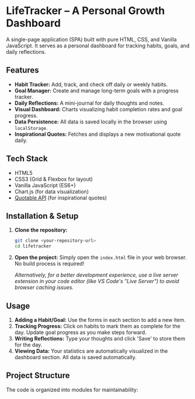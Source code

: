 # LifeTracker – A Personal Growth Dashboard

A single-page application (SPA) built with pure HTML, CSS, and Vanilla JavaScript. It serves as a personal dashboard for tracking habits, goals, and daily reflections.

## Features

*   **Habit Tracker:** Add, track, and check off daily or weekly habits.
*   **Goal Manager:** Create and manage long-term goals with a progress tracker.
*   **Daily Reflections:** A mini-journal for daily thoughts and notes.
*   **Visual Dashboard:** Charts visualizing habit completion rates and goal progress.
*   **Data Persistence:** All data is saved locally in the browser using `localStorage`.
*   **Inspirational Quotes:** Fetches and displays a new motivational quote daily.

## Tech Stack

*   HTML5
*   CSS3 (Grid & Flexbox for layout)
*   Vanilla JavaScript (ES6+)
*   Chart.js (for data visualization)
*   [Quotable API](https://api.quotable.io/) (for inspirational quotes)

## Installation & Setup

1.  **Clone the repository:**
    ```bash
    git clone <your-repository-url>
    cd lifetracker
    ```

2.  **Open the project:**
    Simply open the `index.html` file in your web browser. No build process is required!

    *Alternatively, for a better development experience, use a live server extension in your code editor (like VS Code's "Live Server") to avoid browser caching issues.*

## Usage

1.  **Adding a Habit/Goal:** Use the forms in each section to add a new item.
2.  **Tracking Progress:** Click on habits to mark them as complete for the day. Update goal progress as you make steps forward.
3.  **Writing Reflections:** Type your thoughts and click 'Save' to store them for the day.
4.  **Viewing Data:** Your statistics are automatically visualized in the dashboard section. All data is saved automatically.

## Project Structure

The code is organized into modules for maintainability: